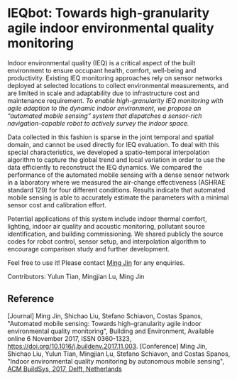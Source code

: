# IEQbot: Towards high-granularity agile indoor environmental quality monitoring

Indoor environmental quality (IEQ) is a critical aspect of the built environment to ensure occupant health, comfort, well-being and productivity. Existing IEQ monitoring approaches rely on sensor networks deployed at selected locations to collect environmental measurements, and are limited in scale and adaptability due to infrastructure cost and maintenance requirement. *To enable high-granularity IEQ monitoring with agile adaption to the dynamic indoor environment, we propose an “automated mobile sensing” system that dispatches a sensor-rich navigation-capable robot to actively survey the indoor space.* 

Data collected in this fashion is sparse in the joint temporal and spatial domain, and cannot be used directly for IEQ evaluation. To deal with this special characteristics, we developed a spatio-temporal interpolation algorithm to capture the global trend and local variation in order to use the data efficiently to reconstruct the IEQ dynamics. We compared the performance of the automated mobile sensing with a dense sensor network in a laboratory where we measured the air-change effectiveness (ASHRAE standard 129) for four different conditions. Results indicate that automated mobile sensing is able to accurately estimate the parameters with a minimal sensor cost and calibration effort. 

Potential applications of this system include indoor thermal comfort, lighting, indoor air quality and acoustic monitoring, pollutant source identification, and building commissioning. We shared publicly the source codes for robot control, sensor setup, and interpolation algorithm to encourage comparison study and further development.

Feel free to use it! Please contact [Ming Jin](http://www.jinming.tech/) for any enquiries.

Contributors: Yulun Tian, Mingjian Lu, Ming Jin


## Reference

[Journal] Ming Jin, Shichao Liu, Stefano Schiavon, Costas Spanos, "Automated mobile sensing: Towards high-granularity agile indoor environmental quality monitoring", Building and Environment, Available online 6 November 2017, ISSN 0360-1323, https://doi.org/10.1016/j.buildenv.2017.11.003. 
[Conference] Ming Jin, Shichao Liu, Yulun Tian, Mingjian Lu, Stefano Schiavon, and Costas Spanos, "Indoor environmental quality monitoring by autonomous mobile sensing", [ACM BuildSys, 2017, Delft, Netherlands](http://buildsys.acm.org/2017/program/)
